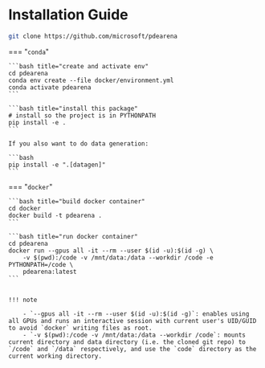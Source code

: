 # Installation Guide

```bash title="clone the repo"
git clone https://github.com/microsoft/pdearena
```

=== "`conda`"


    ```bash title="create and activate env"
    cd pdearena
    conda env create --file docker/environment.yml
    conda activate pdearena
    ```

    ```bash title="install this package"
    # install so the project is in PYTHONPATH
    pip install -e .
    ```

    If you also want to do data generation:

    ```bash
    pip install -e ".[datagen]"
    ```


=== "`docker`"


    ```bash title="build docker container"
    cd docker
    docker build -t pdearena .
    ```

    ```bash title="run docker container"
    cd pdearena
    docker run --gpus all -it --rm --user $(id -u):$(id -g) \
        -v $(pwd):/code -v /mnt/data:/data --workdir /code -e PYTHONPATH=/code \
        pdearena:latest
    ```


    !!! note

        - `--gpus all -it --rm --user $(id -u):$(id -g)`: enables using all GPUs and runs an interactive session with current user's UID/GUID to avoid `docker` writing files as root.
        - `-v $(pwd):/code -v /mnt/data:/data --workdir /code`: mounts current directory and data directory (i.e. the cloned git repo) to `/code` and `/data` respectively, and use the `code` directory as the current working directory.
